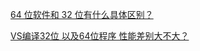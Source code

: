 [64 位软件和 32 位有什么具体区别？](https://www.zhihu.com/question/23408154)

[VS编译32位 以及64位程序 性能差别大不大？](https://www.zhihu.com/question/266295352/answer/307719106)


